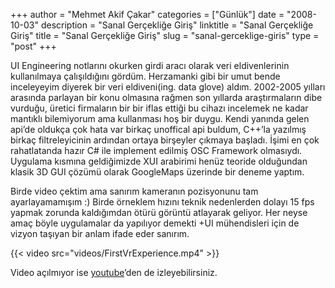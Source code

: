 +++
author = "Mehmet Akif Çakar"
categories = ["Günlük"]
date = "2008-10-03"
description = "Sanal Gerçekliğe Giriş"
linktitle = "Sanal Gerçekliğe Giriş"
title = "Sanal Gerçekliğe Giriş"
slug = "sanal-gerceklige-giris"
type = "post"
+++

UI Engineering notlarını okurken girdi aracı olarak veri eldivenlerinin kullanılmaya çalışıldığını gördüm. Herzamanki gibi bir umut bende inceleyeyim diyerek bir veri eldiveni(ing. data glove) aldım. 2002-2005 yılları arasında parlayan bir konu olmasına rağmen son yıllarda araştırmaların dibe vurduğu, üretici firmaların bir bir iflas ettiği bu cihazı incelemek ne kadar mantıklı bilemiyorum ama kullanması hoş bir duygu. Kendi yanında gelen api’de oldukça çok hata var birkaç unoffical api buldum, C++’la yazılmış birkaç filtreleyicinin ardından ortaya birşeyler çıkmaya başladı. İşimi en çok rahatlatanda hazır C# ile implement edilmiş OSC Framework olmasıydı. Uygulama kısmına geldiğimizde XUI arabirimi henüz teoride olduğundan klasik 3D GUI çözümü olarak GoogleMaps üzerinde bir deneme yaptım.

Birde video çektim ama sanırım kameranın pozisyonunu tam ayarlayamamışım :) Birde örneklem hızını teknik nedenlerden dolayı 15 fps yapmak zorunda kaldığımdan ötürü görüntü atlayarak geliyor. Her neyse amaç böyle uygulamalar da yapılıyor demekti +UI mühendisleri için de vizyon taşıyan bir anlam ifade eder sanırım.

{{< video src="videos/FirstVrExperience.mp4" >}}

Video açılmıyor ise [youtube](https://www.youtube.com/watch?v=KkhM2MzVoKo)’den de izleyebilirsiniz.